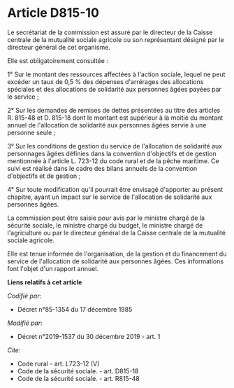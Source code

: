 # Article D815-10

Le secrétariat de la commission est assuré par le directeur de la Caisse centrale de la mutualité sociale agricole ou son
représentant désigné par le directeur général de cet organisme. 

Elle est obligatoirement consultée : 

1° Sur le montant des ressources affectées à l'action sociale, lequel ne peut excéder un taux de 0,5 % des dépenses
d'arrérages des allocations spéciales et des allocations de solidarité aux personnes âgées payées par le service ; 

2° Sur les demandes de remises de dettes présentées au titre des articles R. 815-48 et D. 815-18 dont le montant est
supérieur à la moitié du montant annuel de l'allocation de solidarité aux personnes âgées servie à une personne seule ; 

3° Sur les conditions de gestion du service de l'allocation de solidarité aux personnages âgées définies dans la convention
d'objectifs et de gestion mentionnée à l'article L. 723-12 du code rural et de la pêche maritime. Ce suivi est réalisé dans
le cadre des bilans annuels de la convention d'objectifs et de gestion ; 

4° Sur toute modification qu'il pourrait être envisagé d'apporter au présent chapitre, ayant un impact sur le service de
l'allocation de solidarité aux personnes âgées. 

La commission peut être saisie pour avis par le ministre chargé de la sécurité sociale, le ministre chargé du budget, le
ministre chargé de l'agriculture ou par le directeur général de la Caisse centrale de la mutualité sociale agricole. 

Elle est tenue informée de l'organisation, de la gestion et du financement du service de l'allocation de solidarité aux
personnes âgées. Ces informations font l'objet d'un rapport annuel.

**Liens relatifs à cet article**

_Codifié par_:

  - Décret n°85-1354 du 17 décembre 1985

_Modifié par_:

  - Décret n°2019-1537 du 30 décembre 2019 - art. 1

_Cite_:

  - Code rural - art. L723-12 (V)
  - Code de la sécurité sociale. - art. D815-18
  - Code de la sécurité sociale. - art. R815-48
